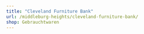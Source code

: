 ```yaml
---
title: "Cleveland Furniture Bank"
url: /middleburg-heights/cleveland-furniture-bank/
shop: Gebrauchtwaren
---
```

